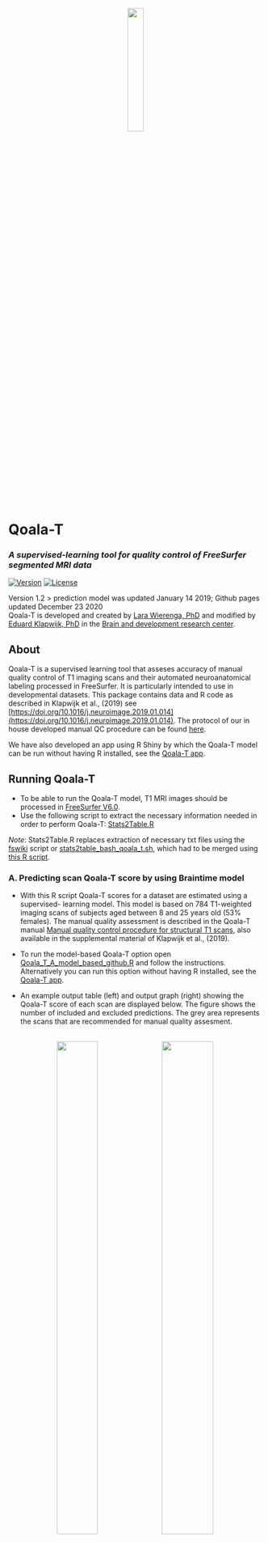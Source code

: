 <p align="center"> 
<img src="https://github.com/Qoala-T/QC/blob/master/Figures/KoalaFramework-Logo%20copy%202.jpg" width="25%" height="25%"> 
</p> 

# Qoala-T
  
### *A supervised-learning tool for quality control of FreeSurfer segmented MRI data*
 
 [![Version](https://img.shields.io/badge/version-1.2-blue)](https://github.com/Qoala-T/QC)
 [![License](https://img.shields.io/badge/License-BSD%203--Clause-blue.svg)](https://github.com/Qoala-T/QC/blob/master/LICENSE)
 
Version 1.2  > prediction model was updated January 14 2019; Github pages updated December 23 2020 <br />
Qoala-T is developed and created by [Lara Wierenga, PhD](https://brainanddevelopment.nl/people/lara-wierenga/) and modified by [Eduard Klapwijk, PhD](https://brainanddevelopment.nl/people/eduard-klapwijk/) in the [Brain and development research center](https://www.brainanddevelopment.nl).
<br />

## About

Qoala-T is a supervised learning tool that asseses accuracy of manual quality control of T1 imaging scans and their automated neuroanatomical labeling processed in FreeSurfer. It is particularly intended to use in developmental datasets. 
This package contains data and R code as described in Klapwijk et al., (2019) see [https://doi.org/10.1016/j.neuroimage.2019.01.014](https://doi.org/10.1016/j.neuroimage.2019.01.014). The protocol of our in house developed manual QC procedure can be found [here](https://github.com/Qoala-T/QC/blob/master/Qoala-T_ManualQC.pdf).

We have also developed an app using R Shiny by which the Qoala-T model can be run without having R installed, see the [Qoala-T app](https://qoala-t.shinyapps.io/qoala-t_app/).

## Running Qoala-T

- To be able to run the Qoala-T model, T1 MRI images should be processed in [FreeSurfer V6.0](https://surfer.nmr.mgh.harvard.edu/fswiki/DownloadAndInstall). 
- Use the following script to extract the necessary information needed in order to perform Qoala-T: [Stats2Table.R](https://github.com/Qoala-T/QC/blob/master/Scripts/Stats2Table/Stats2Table.R)

*Note*: Stats2Table.R replaces extraction of necessary txt files using the [fswiki](https://surfer.nmr.mgh.harvard.edu/fswiki/freesurferstats2table) script or [stats2table_bash_qoala_t.sh](https://github.com/Qoala-T/QC/blob/master/Old/stats2table_bash_qoala_t.sh), which had to be merged using [this R script](https://github.com/Qoala-T/QC/blob/master/Old/Qoala_T_merge_example_script.R).


### A. Predicting scan Qoala-T score by using Braintime model
- With this R script Qoala-T scores for a dataset are estimated using a supervised- learning model. This model is based on 784 T1-weighted imaging scans of subjects aged between 8 and 25 years old (53% females). The manual quality assessment is described in the Qoala-T manual [Manual quality control procedure for structural T1 scans](https://github.com/Qoala-T/QC/blob/master/Qoala-T_Manual.pdf), also available in the supplemental material of Klapwijk et al., (2019).
- To run the model-based Qoala-T option open [Qoala_T_A_model_based_github.R](https://github.com/Qoala-T/QC/blob/master/Scripts/Qoala-T_Scripts/Qoala_T_A_model_based_github.R) and follow the instructions. Alternatively you can run this option without having R installed, see the [Qoala-T app](https://qoala-t.shinyapps.io/qoala-t_app/).

- An example output table (left) and output graph (right) showing the Qoala-T score of each scan are displayed below. The figure shows the number of included and excluded predictions. The grey area represents the scans that are recommended for manual quality assesment. <br /> <br /> 

<p align="center"> 
<img src="https://github.com/Qoala-T/QC/blob/master/Figures/Qoala_T_table_simulated_data2.png" width="40%" height="50%"> 

<img src="https://github.com/Qoala-T/QC/blob/master/Figures/Figure_Rating_model_based_simulated%20data.jpg" width="45%" height="50%"> 

</p>

#### Run Qoala-T in a Jupyter notebook:
- **NEW**: Using this [Qoala-T Jupyter Notebook](https://github.com/Qoala-T/QC/blob/master/Notebooks/Qoala-T_Notebook.ipynb) is  the easiest way to get from your directory with FreeSurfer-processed data to Qoala-T predictions based on the BrainTime model. Only prerequisite is you can run Jupyter Notebooks in R, for example by installing [Anaconda](https://www.anaconda.com/distribution/) and then follow [these instructions](https://docs.anaconda.com/anaconda/navigator/tutorials/r-lang/). 

### B. Predicting scan Qoala-T score by rating a subset of your data
- With this R script an in-house developed manual QC protocol can be applied on a subset of the dataset (e.g. 10%, the larger the set, the more reliable the results).  
- To run the subset-based Qoala-T option open [Qoala_T_B_subset_based_github.R](https://github.com/Qoala-T/QC/blob/master/Scripts/Qoala-T_Scripts/Qoala_T_B_subset_based_github.R) and follow the instructions.<br /> <br />
A flowchart of these processes can be observed in A and B below. <br /> 
![FlowChart](https://github.com/Qoala-T/QC/blob/master/Figures/Flowchart_github.jpg "FlowChart")

#### Run Qoala-T subset based in a Jupyter notebook:
- **NEW**: Using this [Qoala-T Jupyter Notebook](https://github.com/Qoala-T/QC/blob/master/Notebooks/Qoala-T_Notebook_subset.ipynb) is  the easiest way to get from your directory with FreeSurfer-processed data to Qoala-T predictions onde you have manually rated a subset of your data. Only prerequisite is you can run Jupyter Notebooks in R, for example by installing [Anaconda](https://www.anaconda.com/distribution/) and then follow [these instructions](https://docs.anaconda.com/anaconda/navigator/tutorials/r-lang/). 

### Using Qoala-T with longitudinal data
- When using Qoala-T within the [longitudinal FreeSurfer stream](https://surfer.nmr.mgh.harvard.edu/fswiki/LongitudinalProcessing), the QC predictions should be run within the first step of the processing pipeline (Step 1. the cross-sectional processing of the timepoints). It will not work with the output from the longitudinal stream, since the longitudinal processing does not provide the number of surface holes, which is needed for prediction. 
- When running Qoala-T right after cross-sectional processing, bad quality scans/segmentations can be removed before running step 2 where the template from all time points is created. In this way the template will not be affected by a poor quality timepoint.

## Predictive accuracies in new datasets

In order to continuously evaluate the performance of the Qoala-T tool, we will report predictive accuracies for different datasets on this page. We invite researchers who performed both manual QC and used Qoala-T to share their performance metrics and some basic information about their sample. This can be done by creating a pull request for this Github page or by e-mailing to [e.t.klapwijk@fsw.leidenuniv.nl](mailto:e.t.klapwijk@fsw.leidenuniv.nl).
The table below reports predictive accuracies in new datasets when using the BrainTime model (i.e., option A that can be run using the Shiny app).

<table class="tg">
  <tr>
    <th class="tg-ejl1" colspan="9"><sub>General information</sub></th>
    <th class="tg-ejl1" colspan="6"><sub>Qoala-T predictions</sub></th>
  </tr>
  <tr>
    <th class="tg-aodl"><sub>Sample name or lab name</sub></th>
    <th class="tg-aodl"><sub>Institute</sub></th>
    <th class="tg-aodl"><sub>Author name(s)</sub></th>
    <th class="tg-aodl"><sub>Group characteristics (e.g., developmental, patient group, elderly)</sub></th>
    <th class="tg-aodl"><sub>Total N</sub></th>
    <th class="tg-aodl"><sub>Age range (years)</sub></th>
    <th class="tg-aodl"><sub>Field strength</sub></th>
    <th class="tg-aodl"><sub>T1  sequence type (e.g., MPRAGE, T13D), field of view, dimensions of voxels</sub></th>
    <th class="tg-aodl"><sub>doi</sub></th>
    <th class="tg-aodl"><sub>Qoala-T version used (current = v1.2)</sub></th>
    <th class="tg-aodl"><sub>Accuracy</sub></th>
    <th class="tg-aodl"><sub>Specificity</sub></th>
    <th class="tg-aodl"><sub>Sensitivity</sub></th>
    <th class="tg-aodl"><sub>Manual QC protocol used (e.g., Qoala-T protocol, in-house)</sub></th>
    <th class="tg-aodl"><sub>Manual QC distribution (i.e., N per quality category)</sub></th>
  </tr>
  <tr>
    <td class="tg-7p3h"><sub>BESD</sub></td>
    <td class="tg-7p3h"><sub>Leiden University</sub></td>
    <td class="tg-7p3h"><sub>Moji Aghajani, Eduard Klapwijk et al.</sub></td>
    <td class="tg-7p3h"><sub>Adolescents with conduct disorder, autism spectrum disorder, and typically developing</sub></td>
    <td class="tg-7p3h"><sub>112</sub></td>
    <td class="tg-7p3h"><sub>15-19</sub></td>
    <td class="tg-7p3h"><sub>3T</sub></td>
    <td class="tg-7p3h"><sub>T1 3D, FOV 224x177x168, voxel size 0.875 x 0.875 x 1.2 mm</sub></td>
    <td class="tg-7p3h"><sub>https://doi.org/10.1111/jcpp.12498; https://doi.org/10.1016/j.biopsych.2016.05.017</sub></td>
    <td class="tg-7p3h"><sub>v1.2</sub></td>
    <td class="tg-7p3h"><sub>0.893</sub></td>
    <td class="tg-7p3h"><sub>0.978</sub></td>
    <td class="tg-7p3h"><sub>0.524</sub></td>
    <td class="tg-7p3h"><sub>Qoala-T protocol</sub></td>
    <td class="tg-7p3h"><sub>excellent=19, good=51, doubtful=21, failed=21</sub></td>
  </tr>
  <tr>
    <td class="tg-7p3h"><sub>ABIDE (subset)</sub></td>
    <td class="tg-7p3h"><sub>NITRC</sub></td>
    <td class="tg-7p3h"><sub>Di Martino et al.</sub></td>
    <td class="tg-7p3h"><sub>autism spectrum disorders, typically developing controls</sub></td>
    <td class="tg-7p3h"><sub>760</sub></td>
    <td class="tg-7p3h"><sub>6-39</sub></td>
    <td class="tg-7p3h"><sub>3T</sub></td>
    <td class="tg-7p3h"><sub>site-specific, see http://fcon_1000.projects.nitrc.org/indi/abide/abide_I.html</sub></td>
    <td class="tg-7p3h"><sub>https://doi.org/10.1038/mp.2013.78</sub></td>
    <td class="tg-7p3h"><sub>v1.2</sub></td>
    <td class="tg-7p3h"><sub>0.809</sub></td>
    <td class="tg-7p3h"><sub>0.815</sub></td>
    <td class="tg-7p3h"><sub>0.783</sub></td>
    <td class="tg-7p3h"><sub>from MRIQC project: T1 images were rated aided by FreeSurfer surface reconstructions</sub></td>
    <td class="tg-7p3h"><sub>good/accept=608, doubtful=14, failed/exclude=138</sub></td>
  </tr>
  <tr>
    <td class="tg-7p3h"><sub>MCN Basel</sub></td>
    <td class="tg-7p3h"><sub>University of Basel</sub></td>
    <td class="tg-7p3h"><sub>David Coynel</sub></td>
    <td class="tg-7p3h"><sub>healthy young adults</sub></td>
    <td class="tg-7p3h"><sub>1773</sub></td>
    <td class="tg-7p3h"><sub>18-35</sub></td>
    <td class="tg-7p3h"><sub>3T</sub></td>
    <td class="tg-7p3h"><sub>MPRAGE, 256x256x176, 1mm3</sub></td>
    <td class="tg-7p3h"><sub>http://dx.doi.org/10.1523/ENEURO.0222-17.2018</sub></td>
    <td class="tg-7p3h"><sub>v1.1</sub></td>
    <td class="tg-7p3h"><sub>0.963</sub></td>
    <td class="tg-7p3h"><sub>0.985</sub></td>
    <td class="tg-7p3h"><sub>0.524</sub></td>
    <td class="tg-7p3h"><sub>in-house visual inspection of raw data</sub></td>
    <td class="tg-7p3h"><sub>good/excellent: N=1691; doubtful/bad: N=82</sub></td>
  </tr>
</table>

## Support and communication

If you have any question or suggestion don't hesitate to get in touch. Please leave a message at the [Issues page](https://github.com/Qoala-T/QC/issues).


## Citation

**When using Qoala-T please include the following citation:**

Klapwijk, E.T., van de Kamp, F., Meulen, M., Peters, S. and Wierenga, L.M. (2019). Qoala-T: A supervised-learning tool for quality control of FreeSurfer segmented MRI data. *NeuroImage, 189*, 116-129. https://doi.org/10.1016/j.neuroimage.2019.01.014


## Authors

Eduard T. Klapwijk, Ferdi van de Kamp, Mara van der Meulen, Sabine Peters, and Lara M. Wierenga

